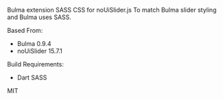 Bulma extension SASS CSS for noUiSlider.js
To match Bulma slider styling and Bulma uses SASS.

Based From:
- Bulma 0.9.4
- noUiSlider 15.7.1

Build Requirements:
- Dart SASS

MIT
